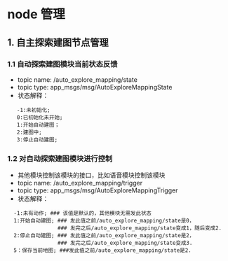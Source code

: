 # node 管理

## 1. 自主探索建图节点管理

### 1.1 自动探索建图模块当前状态反馈

- topic name: /auto_explore_mapping/state
- topic type: app_msgs/msg/AutoExploreMappingState
- 状态解释：

```bashrc
   -1:未初始化; 
   0:已初始化未开始; 
   1:开始自动建图；
   2:建图中; 
   3:停止自动建图;
```

### 1.2 对自动探索建图模块进行控制

- 其他模块控制该模块的接口，比如语音模块控制该模块
- topic name: /auto_explore_mapping/trigger
- topic type: app_msgs/msg/AutoExploreMappingTrigger
- 状态解释：

```bashrc
  -1:未有动作; ### 该值是默认的，其他模块无需发此状态
  1:开始自动建图; ### 发此值之前/auto_explore_mapping/state是0，
                ### 发完之后/auto_explore_mapping/state变成1，随后变成2.
  2:停止自动建图; ### 发此值之前/auto_explore_mapping/state是2， 
                ### 发完之后/auto_explore_mapping/state变成3.
  5：保存当前地图; ###发此值之前/auto_explore_mapping/state是2.
```
